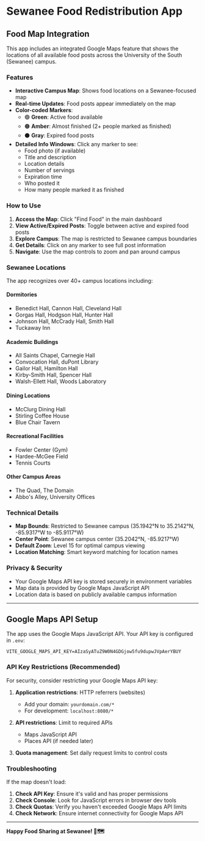 # Sewanee Food Redistribution App

## Food Map Integration

This app includes an integrated Google Maps feature that shows the locations of all available food posts across the University of the South (Sewanee) campus.

### Features

- **Interactive Campus Map**: Shows food locations on a Sewanee-focused map
- **Real-time Updates**: Food posts appear immediately on the map
- **Color-coded Markers**:
  - 🟢 **Green**: Active food available
  - 🟠 **Amber**: Almost finished (2+ people marked as finished)
  - ⚫ **Gray**: Expired food posts
- **Detailed Info Windows**: Click any marker to see:
  - Food photo (if available)
  - Title and description
  - Location details
  - Number of servings
  - Expiration time
  - Who posted it
  - How many people marked it as finished

### How to Use

1. **Access the Map**: Click "Find Food" in the main dashboard
2. **View Active/Expired Posts**: Toggle between active and expired food posts
3. **Explore Campus**: The map is restricted to Sewanee campus boundaries
4. **Get Details**: Click on any marker to see full post information
5. **Navigate**: Use the map controls to zoom and pan around campus

### Sewanee Locations

The app recognizes over 40+ campus locations including:

#### Dormitories
- Benedict Hall, Cannon Hall, Cleveland Hall
- Gorgas Hall, Hodgson Hall, Hunter Hall
- Johnson Hall, McCrady Hall, Smith Hall
- Tuckaway Inn

#### Academic Buildings
- All Saints Chapel, Carnegie Hall
- Convocation Hall, duPont Library
- Gailor Hall, Hamilton Hall
- Kirby-Smith Hall, Spencer Hall
- Walsh-Ellett Hall, Woods Laboratory

#### Dining Locations
- McClurg Dining Hall
- Stirling Coffee House
- Blue Chair Tavern

#### Recreational Facilities
- Fowler Center (Gym)
- Hardee-McGee Field
- Tennis Courts

#### Other Campus Areas
- The Quad, The Domain
- Abbo's Alley, University Offices

### Technical Details

- **Map Bounds**: Restricted to Sewanee campus (35.1942°N to 35.2142°N, -85.9317°W to -85.9117°W)
- **Center Point**: Sewanee campus center (35.2042°N, -85.9217°W)
- **Default Zoom**: Level 15 for optimal campus viewing
- **Location Matching**: Smart keyword matching for location names

### Privacy & Security

- Your Google Maps API key is stored securely in environment variables
- Map data is provided by Google Maps JavaScript API
- Location data is based on publicly available campus information

---

## Google Maps API Setup

The app uses the Google Maps JavaScript API. Your API key is configured in `.env`:

```
VITE_GOOGLE_MAPS_API_KEY=AIzaSyATuZ9W0N4GDGjow5fu9dupwJVpAerYBUY
```

### API Key Restrictions (Recommended)

For security, consider restricting your Google Maps API key:

1. **Application restrictions**: HTTP referrers (websites)
   - Add your domain: `yourdomain.com/*`
   - For development: `localhost:8080/*`

2. **API restrictions**: Limit to required APIs
   - Maps JavaScript API
   - Places API (if needed later)

3. **Quota management**: Set daily request limits to control costs

### Troubleshooting

If the map doesn't load:

1. **Check API Key**: Ensure it's valid and has proper permissions
2. **Check Console**: Look for JavaScript errors in browser dev tools
3. **Check Quotas**: Verify you haven't exceeded Google Maps API limits
4. **Check Network**: Ensure internet connectivity for Google Maps API

---

**Happy Food Sharing at Sewanee! 🍕🗺️**
